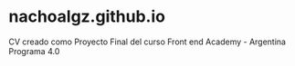 # nachoalgz.github.io
CV creado como Proyecto Final del curso Front end Academy - Argentina Programa 4.0
